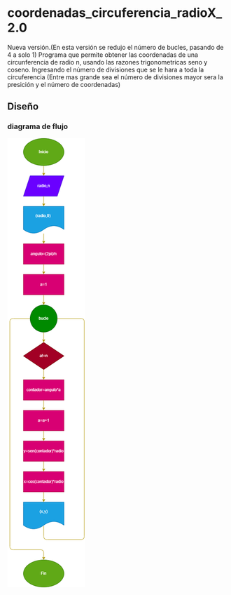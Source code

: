 # coordenadas_circuferencia_radioX_2.0
Nueva versión.(En esta versión se redujo el número de bucles, pasando de 4 a solo 1)
Programa que permite obtener las coordenadas de una circunferencia de radio n, usando las razones trigonometricas seno y coseno. Ingresando el número de divisiones que se le hara a toda la circuferencia (Entre mas grande sea el número de divisiones mayor sera la presición y el número de coordenadas)
## Diseño
### diagrama de flujo 

![Diagrama de flujo](Diagrama.png "Diagrama de flujo")